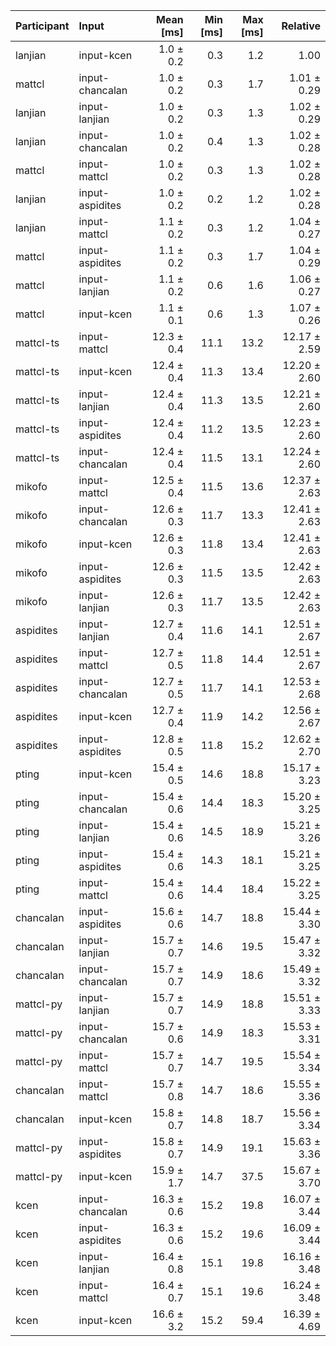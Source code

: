 | Participant | Input | Mean [ms] | Min [ms] | Max [ms] | Relative |
|:---|:---|---:|---:|---:|---:|
| lanjian | input-kcen | 1.0 ± 0.2 | 0.3 | 1.2 | 1.00 |
| mattcl | input-chancalan | 1.0 ± 0.2 | 0.3 | 1.7 | 1.01 ± 0.29 |
| lanjian | input-lanjian | 1.0 ± 0.2 | 0.3 | 1.3 | 1.02 ± 0.29 |
| lanjian | input-chancalan | 1.0 ± 0.2 | 0.4 | 1.3 | 1.02 ± 0.28 |
| mattcl | input-mattcl | 1.0 ± 0.2 | 0.3 | 1.3 | 1.02 ± 0.28 |
| lanjian | input-aspidites | 1.0 ± 0.2 | 0.2 | 1.2 | 1.02 ± 0.28 |
| lanjian | input-mattcl | 1.1 ± 0.2 | 0.3 | 1.2 | 1.04 ± 0.27 |
| mattcl | input-aspidites | 1.1 ± 0.2 | 0.3 | 1.7 | 1.04 ± 0.29 |
| mattcl | input-lanjian | 1.1 ± 0.2 | 0.6 | 1.6 | 1.06 ± 0.27 |
| mattcl | input-kcen | 1.1 ± 0.1 | 0.6 | 1.3 | 1.07 ± 0.26 |
| mattcl-ts | input-mattcl | 12.3 ± 0.4 | 11.1 | 13.2 | 12.17 ± 2.59 |
| mattcl-ts | input-kcen | 12.4 ± 0.4 | 11.3 | 13.4 | 12.20 ± 2.60 |
| mattcl-ts | input-lanjian | 12.4 ± 0.4 | 11.3 | 13.5 | 12.21 ± 2.60 |
| mattcl-ts | input-aspidites | 12.4 ± 0.4 | 11.2 | 13.5 | 12.23 ± 2.60 |
| mattcl-ts | input-chancalan | 12.4 ± 0.4 | 11.5 | 13.1 | 12.24 ± 2.60 |
| mikofo | input-mattcl | 12.5 ± 0.4 | 11.5 | 13.6 | 12.37 ± 2.63 |
| mikofo | input-chancalan | 12.6 ± 0.3 | 11.7 | 13.3 | 12.41 ± 2.63 |
| mikofo | input-kcen | 12.6 ± 0.3 | 11.8 | 13.4 | 12.41 ± 2.63 |
| mikofo | input-aspidites | 12.6 ± 0.3 | 11.5 | 13.5 | 12.42 ± 2.63 |
| mikofo | input-lanjian | 12.6 ± 0.3 | 11.7 | 13.5 | 12.42 ± 2.63 |
| aspidites | input-lanjian | 12.7 ± 0.4 | 11.6 | 14.1 | 12.51 ± 2.67 |
| aspidites | input-mattcl | 12.7 ± 0.5 | 11.8 | 14.4 | 12.51 ± 2.67 |
| aspidites | input-chancalan | 12.7 ± 0.5 | 11.7 | 14.1 | 12.53 ± 2.68 |
| aspidites | input-kcen | 12.7 ± 0.4 | 11.9 | 14.2 | 12.56 ± 2.67 |
| aspidites | input-aspidites | 12.8 ± 0.5 | 11.8 | 15.2 | 12.62 ± 2.70 |
| pting | input-kcen | 15.4 ± 0.5 | 14.6 | 18.8 | 15.17 ± 3.23 |
| pting | input-chancalan | 15.4 ± 0.6 | 14.4 | 18.3 | 15.20 ± 3.25 |
| pting | input-lanjian | 15.4 ± 0.6 | 14.5 | 18.9 | 15.21 ± 3.26 |
| pting | input-aspidites | 15.4 ± 0.6 | 14.3 | 18.1 | 15.21 ± 3.25 |
| pting | input-mattcl | 15.4 ± 0.6 | 14.4 | 18.4 | 15.22 ± 3.25 |
| chancalan | input-aspidites | 15.6 ± 0.6 | 14.7 | 18.8 | 15.44 ± 3.30 |
| chancalan | input-lanjian | 15.7 ± 0.7 | 14.6 | 19.5 | 15.47 ± 3.32 |
| chancalan | input-chancalan | 15.7 ± 0.7 | 14.9 | 18.6 | 15.49 ± 3.32 |
| mattcl-py | input-lanjian | 15.7 ± 0.7 | 14.9 | 18.8 | 15.51 ± 3.33 |
| mattcl-py | input-chancalan | 15.7 ± 0.6 | 14.9 | 18.3 | 15.53 ± 3.31 |
| mattcl-py | input-mattcl | 15.7 ± 0.7 | 14.7 | 19.5 | 15.54 ± 3.34 |
| chancalan | input-mattcl | 15.7 ± 0.8 | 14.7 | 18.6 | 15.55 ± 3.36 |
| chancalan | input-kcen | 15.8 ± 0.7 | 14.8 | 18.7 | 15.56 ± 3.34 |
| mattcl-py | input-aspidites | 15.8 ± 0.7 | 14.9 | 19.1 | 15.63 ± 3.36 |
| mattcl-py | input-kcen | 15.9 ± 1.7 | 14.7 | 37.5 | 15.67 ± 3.70 |
| kcen | input-chancalan | 16.3 ± 0.6 | 15.2 | 19.8 | 16.07 ± 3.44 |
| kcen | input-aspidites | 16.3 ± 0.6 | 15.2 | 19.6 | 16.09 ± 3.44 |
| kcen | input-lanjian | 16.4 ± 0.8 | 15.1 | 19.8 | 16.16 ± 3.48 |
| kcen | input-mattcl | 16.4 ± 0.7 | 15.1 | 19.6 | 16.24 ± 3.48 |
| kcen | input-kcen | 16.6 ± 3.2 | 15.2 | 59.4 | 16.39 ± 4.69 |
